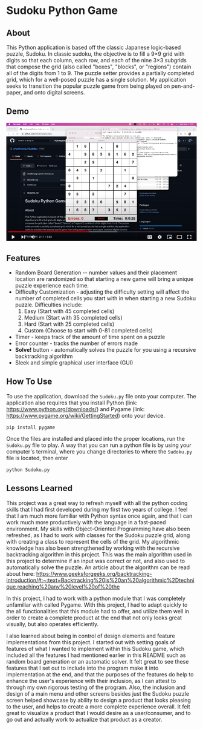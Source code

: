 # Sudoku Python Game
## About
This Python application is based off the classic Japanese logic-based puzzle, Sudoku.  In classic sudoku, the objective is to fill a 9×9 grid with digits so that each column, each row, and each of the nine 3×3 subgrids that compose the grid (also called "boxes", "blocks", or "regions") contain all of the digits from 1 to 9. The puzzle setter provides a partially completed grid, which for a well-posed puzzle has a single solution. My application seeks to transition the popular puzzle game from being played on pen-and-paper, and onto digital screens.

## Demo
[![Sudoku Demo Thumbnail](sudokuDemo.png)](https://youtu.be/DnhbtKAeGYk)

## Features
- Random Board Generation -- number values and their placement location are randomized so that starting a new game will bring a unique puzzle experience each time.
- Difficulty Customization - adjusting the difficulty setting will affect the number of completed cells you start with in when starting a new Sudoku puzzle. Difficulties include:
	1. Easy (Start with 45 completed cells)
	2. Medium (Start with 35 completed cells)
	3. Hard (Start with 25 completed cells)
	4. Custom (Choose to start with 0-81 completed cells)
- Timer - keeps track of the amount of time spent on a puzzle
- Error counter - tracks the number of errors made
- **Solve!** button - automatically solves the puzzle for you using a recursive backtracking algorithm
- Sleek and simple graphical user interface (GUI)

## How To Use
To use the application, download the `Sudoku.py` file onto your computer. The application also requires that you install Python (link: https://www.python.org/downloads/) and Pygame (link: https://www.pygame.org/wiki/GettingStarted) onto your device.
```
pip install pygame
```
Once the files are installed and placed into the proper locations, run the `Sudoku.py` file to play. A way that you can run a python file is by using your computer's terminal, where you change directories to where the `Sudoku.py` file is located, then enter
```
python Sudoku.py
```

## Lessons Learned
This project was a great way to refresh myself with all the python coding skills that I had first developed during my first two years of college. I feel that I am much more familiar with Python syntax once again, and that I can work much more productively with the language in a fast-paced environment. My skills with Object-Oriented Programming have also been refreshed, as I had to work with classes for the Sudoku puzzle grid, along with creating a class to represent the cells of the grid. My algorithmic knowledge has also been strengthened by working with the recursive backtracking algorithm in this project. This was the main algorithm used in this project to determine if an input was correct or not, and also used to automatically solve the puzzle. An article about the algorithm can be read about here: https://www.geeksforgeeks.org/backtracking-introduction/#:~:text=Backtracking%20is%20an%20algorithmic%2Dtechnique,reaching%20any%20level%20of%20the

In this project, I had to work with a python module that I was completely unfamiliar with called Pygame. With this project, I had to adapt quickly to the all functionalities that this module had to offer, and utilize them well in order to create a complete product at the end that not only looks great visually, but also operates efficiently.
 
I also learned about being in control of design elements and feature implementations from this project. I started out with setting goals of features of what I wanted to implement within this Sudoku game, which included all the features I had mentioned earlier in this README such as random board generation or an automatic solver. It felt great to see these features that I set out to include into the program make it into implementation at the end, and that the purposes of the features do help to enhance the user's experience with their inclusion, as I can attest to through my own rigorous testing of the program. Also, the inclusion and design of a main menu and other screens besides just the Sudoku puzzle screen helped showcase by ability to design a product that looks pleasing to the user, and helps to create a more complete experience overall. It felt great to visualize a product that I would desire as a user/consumer, and to go out and actually work to actualize that product as a creator.
